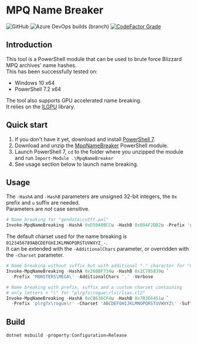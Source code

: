 # MPQ Name Breaker

![GitHub](https://img.shields.io/github/license/savagesteel/mpq-name-breaker?style=flat-square)
![Azure DevOps builds (branch)](https://img.shields.io/azure-devops/build/savagesteel/de630615-07d3-4ee6-a39a-a0b580dedaca/4/dev?label=build%3Adev&logo=azuredevops&style=flat-square)
[![CodeFactor Grade](https://img.shields.io/codefactor/grade/github/savagesteel/mpq-name-breaker/dev?label=code%20quality%3Adev&logo=codefactor&logoColor=white&style=flat-square)](https://www.codefactor.io/repository/github/savagesteel/mpq-name-breaker/overview/dev)


## Introduction

This tool is a PowerShell module that can be used to brute force Blizzard MPQ archives' name hashes.  
This has been successfully tested on:
- Windows 10 x64
- PowerShell 7.2 x64

The tool also supports GPU accelerated name breaking.  
It relies on the [ILGPU](http://www.ilgpu.net) library.


## Quick start

1. If you don't have it yet, download and install [PowerShell 7](https://github.com/PowerShell/PowerShell/releases/latest).
2. Download and unzip the [MpqNameBreaker](https://github.com/savagesteel/mpq-name-breaker/releases) PowerShell module.
3. Launch PowerShell 7, `cd` to the folder where you unzipped the module and run `Import-Module .\MpqNameBreaker`
4. See usage section below to launch name breaking.


## Usage

The `-HashA` and `-HashB` parameters are unsigned 32-bit integers, the `0x` prefix and `u` suffix are needed.  
Parameters are *not* case sensitive.  

```powershell
# Name breaking for "gendata\cuttt.pal"
Invoke-MpqNameBreaking -HashA 0xD50A0BCCu -HashB 0xB94F2DD2u -Prefix 'gendata\' -Suffix '.pal' -Verbose
```

The default charset used for the name breaking is `0123456789ABCDEFGHIJKLMNOPQRSTUVWXYZ_-`.  
It can be extended with the `-AdditionalChars` parameter, or overridden with the `-Charset` parameter.

```powershell
# Name breaking without suffix but with additional "." character for "monsters\mega\balr.trn"
Invoke-MpqNameBreaking -HashA 0x26BBF734u -HashB 0x2C785839u `
  -Prefix 'MONSTERS\MEGA\' -AdditionalChars '.' -Verbose

# Name breaking with prefix, suffix and a custom charset containing 
# only letters + "\" for "plrgfx\rogue\rls\rlsas.cl2"
Invoke-MpqNameBreaking -HashA 0xCB636CF4u -HashB 0x7B3E6451u `
  -Prefix 'plrgfx\rogue\r' -Charset 'ABCDEFGHIJKLMNOPQRSTUVWXYZ\' -Suffix '.cl2'  -Verbose
```

## Build

```powershell
dotnet msbuild -property:Configuration=Release
```
